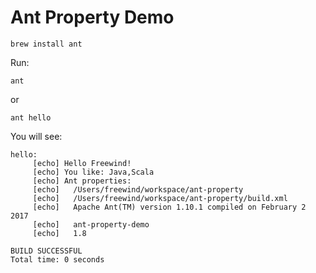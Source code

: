 Ant Property Demo
=================

```
brew install ant
```

Run:

```
ant
```

or

```
ant hello
```

You will see:

```
hello:
     [echo] Hello Freewind!
     [echo] You like: Java,Scala
     [echo] Ant properties:
     [echo]   /Users/freewind/workspace/ant-property
     [echo]   /Users/freewind/workspace/ant-property/build.xml
     [echo]   Apache Ant(TM) version 1.10.1 compiled on February 2 2017
     [echo]   ant-property-demo
     [echo]   1.8

BUILD SUCCESSFUL
Total time: 0 seconds
```
